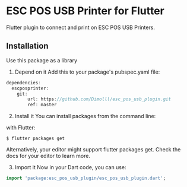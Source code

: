 # ESC POS USB Printer for Flutter

Flutter plugin to connect and print on ESC POS USB Printers.


## Installation

Use this package as a library
1. Depend on it
Add this to your package's pubspec.yaml file:

```` dart
dependencies:
  escposprinter:
    git:
        url: https://github.com/Dimolll/esc_pos_usb_plugin.git
        ref: master
````

2. Install it
You can install packages from the command line:

with Flutter:
````
$ flutter packages get
````

Alternatively, your editor might support flutter packages get. Check the docs for your editor to learn more.

3. Import it
Now in your Dart code, you can use:

```` dart
import 'package:esc_pos_usb_plugin/esc_pos_usb_plugin.dart';
````
